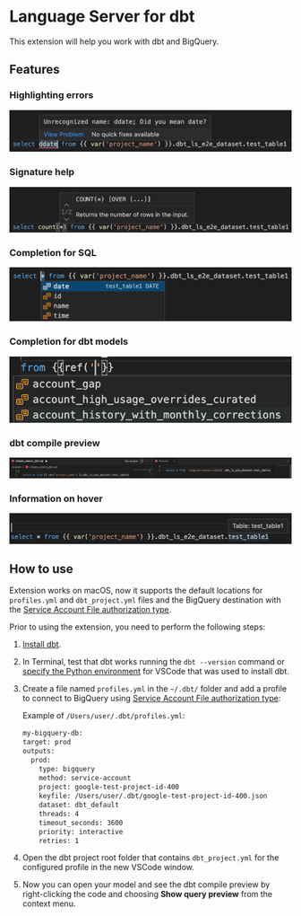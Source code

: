 # Language Server for dbt

This extension will help you work with dbt and BigQuery.

## Features

### Highlighting errors

![Highlighting errors](images/HighlightingErrors.png)

### Signature help

![Signature help](images/SignatureHelp.png)

### Completion for SQL

![Completion for SQL](images/Completion.png)

### Completion for dbt models

![Completion for dbt models](images/CompletionForModels.png)

### dbt compile preview

![dbt compile preview](images/dbtCompilePreview.png)

### Information on hover

![Information on hover](images/InformationOnHover.png)

## How to use

Extension works on macOS, now it supports the default locations for `profiles.yml` and `dbt_project.yml` files and the BigQuery destination with the [Service Account File authorization type](https://docs.getdbt.com/reference/warehouse-profiles/bigquery-profile#service-account-file).

Prior to using the extension, you need to perform the following steps:
1. [Install dbt](https://docs.getdbt.com/dbt-cli/installation).
2. In Terminal, test that dbt works running the `dbt --version` command or [specify the Python environment](https://code.visualstudio.com/docs/python/environments#_manually-specify-an-interpreter) for VSCode that was used to install dbt.
3. Create a file named `profiles.yml` in the `~/.dbt/` folder and add a profile to connect to BigQuery using [Service Account File authorization type](https://docs.getdbt.com/reference/warehouse-profiles/bigquery-profile#service-account-file):

    Example of `/Users/user/.dbt/profiles.yml`:
    ``` 
    my-bigquery-db:
    target: prod
    outputs:
      prod:
        type: bigquery
        method: service-account
        project: google-test-project-id-400
        keyfile: /Users/user/.dbt/google-test-project-id-400.json
        dataset: dbt_default
        threads: 4
        timeout_seconds: 3600
        priority: interactive
        retries: 1
    ```
4. Open the dbt project root folder that contains `dbt_project.yml` for the configured profile in the new VSCode window.
5. Now you can open your model and see the dbt compile preview by right-clicking the code and choosing **Show query preview** from the context menu.

